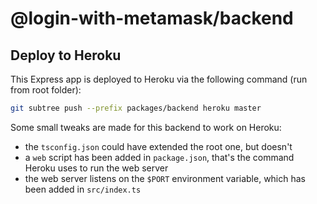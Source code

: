 # @login-with-metamask/backend

## Deploy to Heroku

This Express app is deployed to Heroku via the following command (run from root folder):

```bash
git subtree push --prefix packages/backend heroku master
```

Some small tweaks are made for this backend to work on Heroku:
- the `tsconfig.json` could have extended the root one, but doesn't
- a `web` script has been added in `package.json`, that's the command Heroku uses to run the web server
- the web server listens on the `$PORT` environment variable, which has been added in `src/index.ts`
